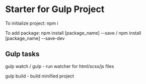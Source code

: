 # Starter for Gulp Project
To initialize project: npm i

To add package: npm install [package_name] --save / npm install [package_name] --save-dev

## Gulp tasks
gulp watch / gulp - run watcher for html/scss/js files

gulp build - build minified project
